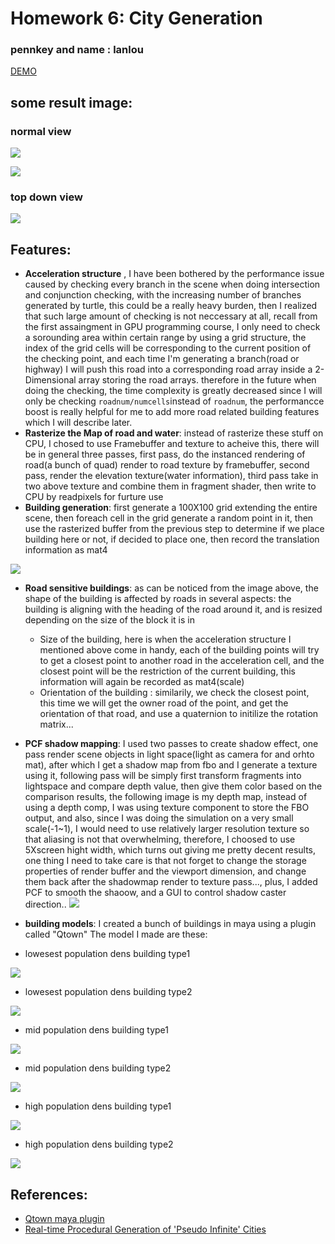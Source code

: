 # Homework 6: City Generation

### pennkey and name : lanlou

[DEMO](https://lanlou123.github.io/hw06-city-generation/)

## some result image:

### normal view 

![](./fff.JPG)

![](./ex.JPG)

### top down view

![](./td.JPG)

## Features:
- **Acceleration structure** , I have been bothered by the performance issue caused by checking every branch in the scene when doing intersection and conjunction checking, with the increasing number of branches generated by turtle, this could be a really heavy burden, then I realized that such large amount of checking is not neccessary at all, recall from the first assaingment in GPU programming course, I only need to check a sorounding area within certain range by using a grid structure, the index of the grid cells will be corresponding to the current position of the checking point, and each time I'm generating a branch(road or highway) I will push this road into a corresponding road array inside a 2-Dimensional array storing the road arrays. therefore in the future when doing the checking, the time complexity is greatly decreased since I will only be checking ```roadnum/numcells```instead of ```roadnum```, the performancce boost is really helpful for me to add more road related building features which I will describe later.
- **Rasterize the Map of road and water**: instead of rasterize these stuff on CPU, I chosed to use Framebuffer and texture to acheive this, there will be in general three passes, first pass, do the instanced rendering of road(a bunch of quad) render to road texture by framebuffer, second pass, render the elevation texture(water information), third pass take in two above texture and combine them in fragment shader, then write to CPU by readpixels for furture use
- **Building generation**: first generate a 100X100 grid extending the entire scene, then foreach cell in the grid generate a random point in it, then use the rasterized buffer from the previous step to determine if we place building here or not, if decided to place one, then record the translation information as mat4

![](./ss.JPG)
- **Road sensitive buildings**: as can be noticed from the image above, the shape of the building is affected by roads in several aspects: the building is aligning with the heading of the road around it, and is resized depending on the size of the block it is in
  - Size of the building, here is when the acceleration structure I mentioned above come in handy, each of the building points will try to get a closest point to another road in the acceleration cell, and the closest point will be the restriction of the current building, this information will again be recorded as mat4(scale)
  - Orientation of the building : similarily, we check the closest point, this time we will get the owner road of the point, and get the orientation of that road, and use a quaternion to initilize the rotation matrix...

- **PCF shadow mapping**: I used two passes to create shadow effect, one pass render scene objects in light space(light as camera for and orhto mat), after which I get a shadow map from fbo and I generate a texture using it, following pass will be simply first transform fragments into lightspace and compare depth value, then give them color based on the comparison results, the following image is my depth map, instead of using a depth comp, I was using texture component to store the FBO output, and also, since I was doing the simulation on a very small scale(-1~1), I would need to use relatively larger resolution texture so that aliasing is not that overwhelming, therefore, I choosed to use 5Xscreen hight width, which turns out giving me pretty decent results, one thing I need to take care is that not forget to change the storage properties of render buffer and the viewport dimension, and change them back after the shadowmap render to texture pass..., plus, I added PCF to smooth the shaoow, and a GUI to control shadow caster direction..
![](./depthmap.JPG)

- **building models**: I created a bunch of buildings in maya using a plugin called "Qtown"
The model I made are these:

 - lowesest population dens building type1

![](./low.JPG)

  - lowesest population dens building type2

![](./low2.JPG)

  - mid population dens building type1

![](./mid1.JPG)

  - mid population dens building type2

![](./mid2.JPG)

  - high population dens building type1

![](./high1.JPG)

  - high population dens building type2

![](./high2.JPG)

## References:

- [Qtown maya plugin](https://www.highend3d.com/maya/script/free-qtown-for-maya)
- [ Real-time Procedural Generation of 'Pseudo Infinite' Cities](http://citeseerx.ist.psu.edu/viewdoc/download?doi=10.1.1.88.7296&rep=rep1&type=pdf)

